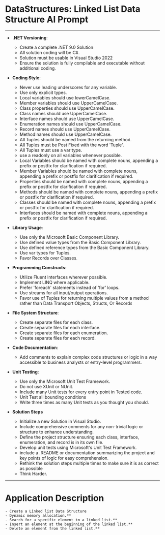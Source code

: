 ﻿# DataStructures: Linked List Data Structure AI Prompt
------------------------------------------------------------------------------------------------------------------------
- **.NET Versioning**: 
  - Create a complete .NET 9.0 Solution
  - All solution coding will be C#. 
  - Solution must be usable in Visual Studio 2022
  - Ensure the solution is fully compilable and executable without additional coding.


- **Coding Style**:
	- Never use leading underscores for any variable.
	- Use only explicit types.
	- Local variables should use lowerCamelCase.
	- Member variables should use UpperCamelCase.
	- Class properties should use UpperCamelCase.
	- Class names should use UpperCamelCase.
	- Interface names should use UpperCamelCase.
	- Enumeration names should use UpperCamelCase.
	- Record names should use UpperCamelCase.
	- Method names should use UpperCamelCase.
	- All Tuples should be named from the returning method.
	- All Tuples must be Post Fixed with the word 'Tuple'.
	- All Tuples must use a var type.
	- use a readonly on all variables whenever possible.
	- Local Variables should be named with complete nouns, appending a prefix or postfix for clarification if required.
	- Member Variables should be named with complete nouns, appending a prefix or postfix for clarification if required.
	- Properties should be named with complete nouns, appending a prefix or postfix for clarification if required.
	- Methods should be named with complete nouns, appending a prefix or postfix for clarification if required.
	- Classes should be named with complete nouns, appending a prefix or postfix for clarification if required.
	- Interfaces should be named with complete nouns, appending a prefix or postfix for clarification if required.



- **Library Usage**:
	- Use only the Microsoft Basic Component Library.
	- Use defined value types from the Basic Component Library.
	- Use defined reference types from the Basic Component Library.
	- Use var types for Tuples.
	- Favor Records over Classes.

- **Programming Constructs**:
	- Utilize Fluent Interfaces wherever possible.
	- Implement LINQ where applicable.
	- Prefer 'foreach' statements instead of 'for' loops.
	- Use streams for all input/output operations.
	- Favor use of Tuples for returning multiple values from a method rather than Data Transport Objects, Structs, Or Records

- **File System Structure**: 
	- Create separate files for each class.
	- Create separate files for each interface.
	- Create separate files for each enumeration.
	- Create separate files for each record.

 - **Code Documentation**: 
	- Add comments to explain complex code structures or logic in a way accessible to business analysts or entry-level programmers.

- **Unit Testing**: 
	- Use only the Microsoft Unit Test Framework.
	- Do not use XUnit or NUnit.
	- Include many Unit tests for every entry point in Tested code.
	- Unit Test all bounding conditions
	- Write three times as many Unit tests as you thought you should.

- **Solution Steps**
	- Initialize a new Solution in Visual Studio.
	- Include comprehensive comments for any non-trivial logic or structure to enhance understanding.
	- Define the project structure ensuring each class, interface, enumeration, and record is in its own file.
	- Develop unit tests using Microsoft's Unit Test Framework.
	- include a .README or documentation summarizing the project and key points of logic for easy comprehension.
	- Rethink the solution steps multiple times to make sure it is as correct as possible
	- Think Harder.


------------------------------------------------------------------------------------------------------------------------

# Application Description

	- Create a Linked list Data Structure
	- Dynamic memory allocation.**
	- Search for a specific element in a linked list.**
	- Insert an element at the beginning of the linked list.**
    - Delete an element from the linked list.**
